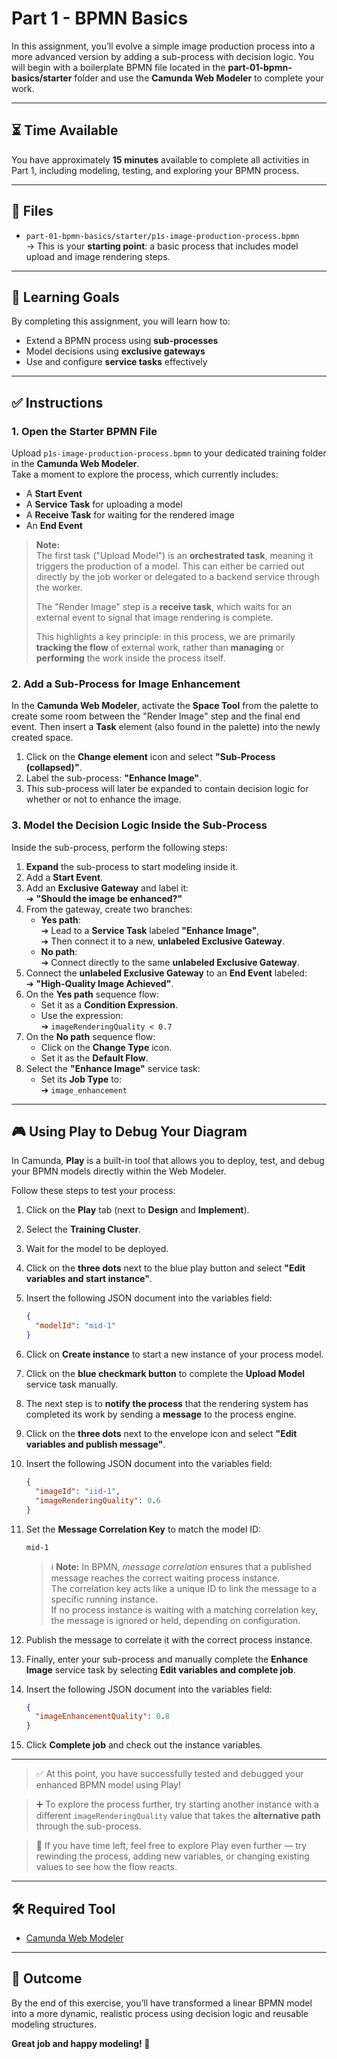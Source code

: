 # Part 1 - BPMN Basics

In this assignment, you’ll evolve a simple image production process into a more advanced version by adding a sub-process with decision logic. You will begin with a boilerplate BPMN file located in the **part-01-bpmn-basics/starter** folder and use the **Camunda Web Modeler** to complete your work.

---

## ⏳ Time Available

You have approximately **15 minutes** available to complete all activities in Part 1, including modeling, testing, and exploring your BPMN process.

---

## 📁 Files

- `part-01-bpmn-basics/starter/p1s-image-production-process.bpmn`  
  → This is your **starting point**: a basic process that includes model upload and image rendering steps.

---

## 🎯 Learning Goals

By completing this assignment, you will learn how to:

- Extend a BPMN process using **sub-processes**
- Model decisions using **exclusive gateways**
- Use and configure **service tasks** effectively

---

## ✅ Instructions

### 1. Open the Starter BPMN File

Upload `p1s-image-production-process.bpmn` to your dedicated training folder in the **Camunda Web Modeler**.  
Take a moment to explore the process, which currently includes:

- A **Start Event**
- A **Service Task** for uploading a model
- A **Receive Task** for waiting for the rendered image
- An **End Event**

> **Note:**  
> The first task ("Upload Model") is an **orchestrated task**, meaning it triggers the production of a model. This can either be carried out directly by the job worker or delegated to a backend service through the worker.  
>  
> The "Render Image" step is a **receive task**, which waits for an external event to signal that image rendering is complete.  
>  
> This highlights a key principle: in this process, we are primarily **tracking the flow** of external work, rather than **managing** or **performing** the work inside the process itself.

### 2. Add a Sub-Process for Image Enhancement

In the **Camunda Web Modeler**, activate the **Space Tool** from the palette to create some room between the "Render Image" step and the final end event. Then insert a **Task** element (also found in the palette) into the newly created space.

1. Click on the **Change element** icon and select **"Sub-Process (collapsed)"**.
2. Label the sub-process: **"Enhance Image"**.
3. This sub-process will later be expanded to contain decision logic for whether or not to enhance the image.

### 3. Model the Decision Logic Inside the Sub-Process

Inside the sub-process, perform the following steps:

1. **Expand** the sub-process to start modeling inside it.
2. Add a **Start Event**.
3. Add an **Exclusive Gateway** and label it:  
   ➔ **"Should the image be enhanced?"**
4. From the gateway, create two branches:
   - **Yes path**:  
     ➔ Lead to a **Service Task** labeled **"Enhance Image"**,  
     ➔ Then connect it to a new, **unlabeled Exclusive Gateway**.
   - **No path**:  
     ➔ Connect directly to the same **unlabeled Exclusive Gateway**.
5. Connect the **unlabeled Exclusive Gateway** to an **End Event** labeled:  
   ➔ **"High-Quality Image Achieved"**.
6. On the **Yes path** sequence flow:
   - Set it as a **Condition Expression**.
   - Use the expression:  
     ➔ `imageRenderingQuality < 0.7`
7. On the **No path** sequence flow:
   - Click on the **Change Type** icon.
   - Set it as the **Default Flow**.
8. Select the **"Enhance Image"** service task:
   - Set its **Job Type** to:  
     ➔ `image_enhancement`
     
---

## 🎮 Using Play to Debug Your Diagram

In Camunda, **Play** is a built-in tool that allows you to deploy, test, and debug your BPMN models directly within the Web Modeler.

Follow these steps to test your process:

1. Click on the **Play** tab (next to **Design** and **Implement**).
2. Select the **Training Cluster**.
3. Wait for the model to be deployed.
4. Click on the **three dots** next to the blue play button and select **"Edit variables and start instance"**.
5. Insert the following JSON document into the variables field:
    ```json
    {
      "modelId": "mid-1"
    }
    ```
6. Click on **Create instance** to start a new instance of your process model.
7. Click on the **blue checkmark button** to complete the **Upload Model** service task manually.
8. The next step is to **notify the process** that the rendering system has completed its work by sending a **message** to the process engine.
9. Click on the **three dots** next to the envelope icon and select **"Edit variables and publish message"**.
10. Insert the following JSON document into the variables field:
    ```json
    {
      "imageId": "iid-1",
      "imageRenderingQuality": 0.6
    }
    ```
11. Set the **Message Correlation Key** to match the model ID:
    ```
    mid-1
    ```

    > ℹ️ **Note:** In BPMN, *message correlation* ensures that a published message reaches the correct waiting process instance.  
    > The correlation key acts like a unique ID to link the message to a specific running instance.  
    > If no process instance is waiting with a matching correlation key, the message is ignored or held, depending on configuration.

12. Publish the message to correlate it with the correct process instance.
13. Finally, enter your sub-process and manually complete the **Enhance Image** service task by selecting **Edit variables and complete job**.
14. Insert the following JSON document into the variables field:
    ```json
    {
      "imageEnhancementQuality": 0.8
    }
    ```
15. Click **Complete job** and check out the instance variables.
---

> ✅ At this point, you have successfully tested and debugged your enhanced BPMN model using Play!  

> ➕ To explore the process further, try starting another instance with a different `imageRenderingQuality` value that takes the **alternative path** through the sub-process.

> 🎯 If you have time left, feel free to explore Play even further — try rewinding the process, adding new variables, or changing existing values to see how the flow reacts.

---

## 🛠 Required Tool

- [Camunda Web Modeler](https://camunda.com/download/modeler/)

---

## 🏁 Outcome

By the end of this exercise, you’ll have transformed a linear BPMN model into a more dynamic, realistic process using decision logic and reusable modeling structures.

**Great job and happy modeling! 🎉**